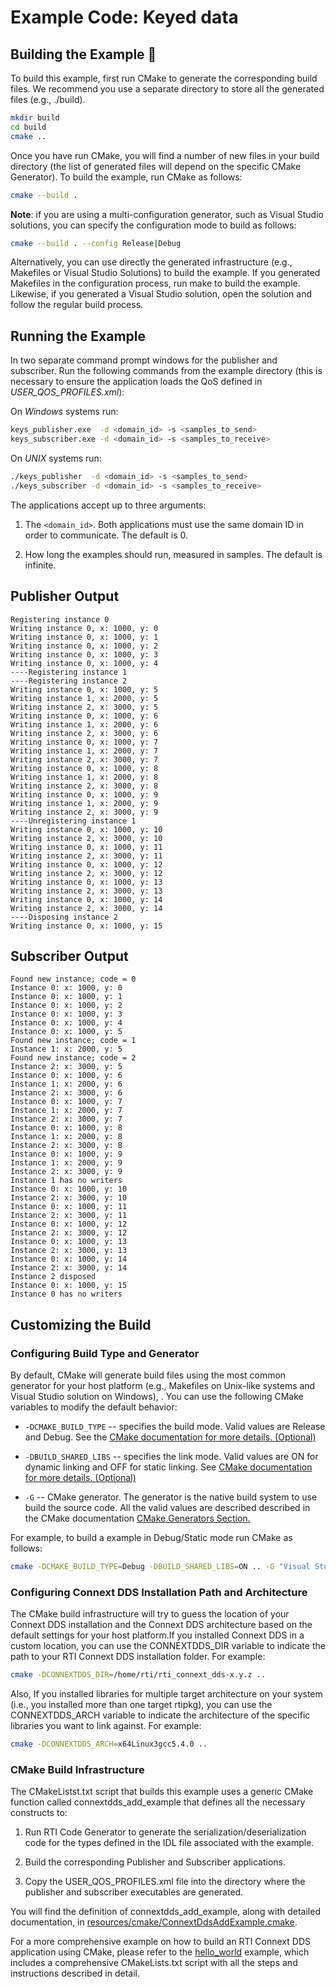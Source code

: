 # Example Code: Keyed data

## Building the Example :wrench:

To build this example, first run CMake to generate the corresponding build
files. We recommend you use a separate directory to store all the generated
files (e.g., ./build).

```sh
mkdir build
cd build
cmake ..
```

Once you have run CMake, you will find a number of new files in your build
directory (the list of generated files will depend on the specific CMake
Generator). To build the example, run CMake as follows:

```sh
cmake --build .
```

**Note**: if you are using a multi-configuration generator, such as Visual
Studio solutions, you can specify the configuration mode to build as follows:

```sh
cmake --build . --config Release|Debug
```

Alternatively, you can use directly the generated infrastructure (e.g.,
Makefiles or Visual Studio Solutions) to build the example. If you generated
Makefiles in the configuration process, run make to build the example. Likewise,
if you generated a Visual Studio solution, open the solution and follow the
regular build process.

## Running the Example

In two separate command prompt windows for the publisher and subscriber. Run the
following commands from the example directory (this is necessary to ensure the
application loads the QoS defined in *USER_QOS_PROFILES.xml*):

On *Windows* systems run:

```sh
keys_publisher.exe  -d <domain_id> -s <samples_to_send>
keys_subscriber.exe -d <domain_id> -s <samples_to_receive>
```

On *UNIX* systems run:

```sh
./keys_publisher  -d <domain_id> -s <samples_to_send>
./keys_subscriber -d <domain_id> -s <samples_to_receive>
```

The applications accept up to three arguments:

1.  The `<domain_id>`. Both applications must use the same domain ID in order to
    communicate. The default is 0.

2.  How long the examples should run, measured in samples. The default is
infinite.

## Publisher Output

```plaintext
Registering instance 0
Writing instance 0, x: 1000, y: 0
Writing instance 0, x: 1000, y: 1
Writing instance 0, x: 1000, y: 2
Writing instance 0, x: 1000, y: 3
Writing instance 0, x: 1000, y: 4
----Registering instance 1
----Registering instance 2
Writing instance 0, x: 1000, y: 5
Writing instance 1, x: 2000, y: 5
Writing instance 2, x: 3000, y: 5
Writing instance 0, x: 1000, y: 6
Writing instance 1, x: 2000, y: 6
Writing instance 2, x: 3000, y: 6
Writing instance 0, x: 1000, y: 7
Writing instance 1, x: 2000, y: 7
Writing instance 2, x: 3000, y: 7
Writing instance 0, x: 1000, y: 8
Writing instance 1, x: 2000, y: 8
Writing instance 2, x: 3000, y: 8
Writing instance 0, x: 1000, y: 9
Writing instance 1, x: 2000, y: 9
Writing instance 2, x: 3000, y: 9
----Unregistering instance 1
Writing instance 0, x: 1000, y: 10
Writing instance 2, x: 3000, y: 10
Writing instance 0, x: 1000, y: 11
Writing instance 2, x: 3000, y: 11
Writing instance 0, x: 1000, y: 12
Writing instance 2, x: 3000, y: 12
Writing instance 0, x: 1000, y: 13
Writing instance 2, x: 3000, y: 13
Writing instance 0, x: 1000, y: 14
Writing instance 2, x: 3000, y: 14
----Disposing instance 2
Writing instance 0, x: 1000, y: 15
```

## Subscriber Output

```plaintext
Found new instance; code = 0
Instance 0: x: 1000, y: 0
Instance 0: x: 1000, y: 1
Instance 0: x: 1000, y: 2
Instance 0: x: 1000, y: 3
Instance 0: x: 1000, y: 4
Instance 0: x: 1000, y: 5
Found new instance; code = 1
Instance 1: x: 2000, y: 5
Found new instance; code = 2
Instance 2: x: 3000, y: 5
Instance 0: x: 1000, y: 6
Instance 1: x: 2000, y: 6
Instance 2: x: 3000, y: 6
Instance 0: x: 1000, y: 7
Instance 1: x: 2000, y: 7
Instance 2: x: 3000, y: 7
Instance 0: x: 1000, y: 8
Instance 1: x: 2000, y: 8
Instance 2: x: 3000, y: 8
Instance 0: x: 1000, y: 9
Instance 1: x: 2000, y: 9
Instance 2: x: 3000, y: 9
Instance 1 has no writers
Instance 0: x: 1000, y: 10
Instance 2: x: 3000, y: 10
Instance 0: x: 1000, y: 11
Instance 2: x: 3000, y: 11
Instance 0: x: 1000, y: 12
Instance 2: x: 3000, y: 12
Instance 0: x: 1000, y: 13
Instance 2: x: 3000, y: 13
Instance 0: x: 1000, y: 14
Instance 2: x: 3000, y: 14
Instance 2 disposed
Instance 0: x: 1000, y: 15
Instance 0 has no writers
```

## Customizing the Build

### Configuring Build Type and Generator

By default, CMake will generate build files using the most common generator for
your host platform (e.g., Makefiles on Unix-like systems and Visual Studio
solution on Windows), \. You can use the following CMake variables to modify
the default behavior:

-   `-DCMAKE_BUILD_TYPE` -- specifies the build mode. Valid values are Release
    and Debug. See the [CMake documentation for more details.
    (Optional)](https://cmake.org/cmake/help/latest/variable/CMAKE_BUILD_TYPE.html)

-   `-DBUILD_SHARED_LIBS` -- specifies the link mode. Valid values are ON for
    dynamic linking and OFF for static linking. See [CMake documentation for
    more details.
    (Optional)](https://cmake.org/cmake/help/latest/variable/BUILD_SHARED_LIBS.html)

-   `-G` -- CMake generator. The generator is the native build system to use
    build the source code. All the valid values are described described in the
    CMake documentation [CMake Generators
    Section.](https://cmake.org/cmake/help/latest/manual/cmake-generators.7.html)

For example, to build a example in Debug/Static mode run CMake as follows:

```sh
cmake -DCMAKE_BUILD_TYPE=Debug -DBUILD_SHARED_LIBS=ON .. -G "Visual Studio 15 2017" -A x64
```

### Configuring Connext DDS Installation Path and Architecture

The CMake build infrastructure will try to guess the location of your Connext
DDS installation and the Connext DDS architecture based on the default settings
for your host platform.If you installed Connext DDS in a custom location, you
can use the CONNEXTDDS_DIR variable to indicate the path to your RTI Connext
DDS installation folder. For example:

```sh
cmake -DCONNEXTDDS_DIR=/home/rti/rti_connext_dds-x.y.z ..
```

Also, If you installed libraries for multiple target architecture on your
system (i.e., you installed more than one target rtipkg), you can use the
CONNEXTDDS_ARCH variable to indicate the architecture of the specific libraries
you want to link against. For example:

```sh
cmake -DCONNEXTDDS_ARCH=x64Linux3gcc5.4.0 ..
```

### CMake Build Infrastructure

The CMakeListst.txt script that builds this example uses a generic CMake
function called connextdds_add_example that defines all the necessary
constructs to:

1.  Run RTI Code Generator to generate the serialization/deserialization code
    for the types defined in the IDL file associated with the example.

2.  Build the corresponding Publisher and Subscriber applications.

3.  Copy the USER_QOS_PROFILES.xml file into the directory where the publisher
    and subscriber executables are generated.

You will find the definition of connextdds_add_example, along with detailed
documentation, in
[resources/cmake/ConnextDdsAddExample.cmake](../../../../resources/cmake/ConnextDdsAddExample.cmake).

For a more comprehensive example on how to build an RTI Connext DDS application
using CMake, please refer to the
[hello_world](../../../connext_dds/build_systems/cmake/) example, which
includes a comprehensive CMakeLists.txt script with all the steps and
instructions described in detail.
